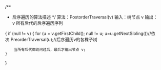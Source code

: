 /**
* 后序遍历的算法描述
*/
算法：PostorderTraversal(v)
输入：树节点 v
输出：v 所有后代的后序遍历序列

{
	if (null != v) {
		for (u = v.getFirstChild(); null != u; u=u.getNextSibling())//依次
			PreorderTraversal(u);//后序遍历v的各棵子树
		
		当所有后代都访问过后，最后才输出节点 v;
	}
}